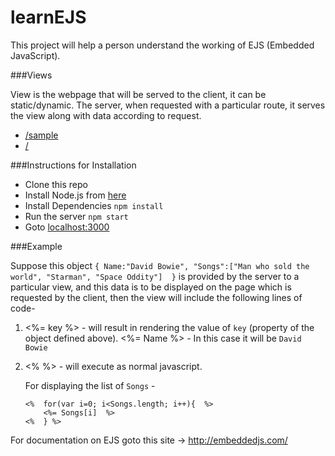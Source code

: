 # learnEJS
This project will help a person understand the working of EJS (Embedded JavaScript).

###Views
  
  View is the webpage that will be served to the client, it can be static/dynamic. The server, when requested with a particular route, it serves the view along with data according to request.
  
  *  [/sample](http://localhost:3000/sample)
  *  [/](http://localhost:3000/)

###Instructions for Installation
  
  *  Clone this repo
  *  Install Node.js from [here](https://nodejs.org/en/download/)
  *  Install Dependencies  `npm install`
  *  Run the server        `npm start`
  *  Goto                  [localhost:3000](http://localhost:3000)

###Example

  Suppose this object `{ Name:"David Bowie", "Songs":["Man who sold the world", "Starman", "Space Oddity"]  }` is provided by the server to a particular view, and this data is to be displayed on the page which is requested by the client, then the view will include the following lines of code-
  
  1.  <%= key %>  - will result in rendering the value of `key` (property of the object defined above).
      <%= Name %> - In this case it will be `David Bowie`
  
  2.  <% %> - will execute as normal javascript.
  
      For displaying the list of `Songs` -
      ```
      <%  for(var i=0; i<Songs.length; i++){  %>
          <%= Songs[i]  %>
      <%  } %>    
      ```
      
For documentation on EJS goto this site -> http://embeddedjs.com/
